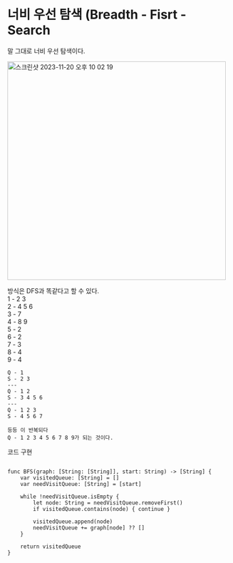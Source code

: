 # 너비 우선 탐색 (Breadth - Fisrt - Search  
말 그대로 너비 우선 탐색이다.   
       
   
<img width="490" alt="스크린샷 2023-11-20 오후 10 02 19" src="https://github.com/ww5702/Swift_Coding_Test/assets/60501045/cde00c9d-c7ec-4623-85e3-c7f965f842c7">    

   
   
방식은 DFS과 똑같다고 할 수 있다.   
1 - 2 3   
2 - 4 5 6   
3 - 7   
4 - 8 9   
5 - 2   
6 - 2   
7 - 3   
8 - 4   
9 - 4   
   
```   
Q - 1
S - 2 3
---
Q - 1 2
S - 3 4 5 6
---
Q - 1 2 3
S - 4 5 6 7

등등 이 반복되다
Q - 1 2 3 4 5 6 7 8 9가 되는 것이다.
```
코드 구현   
```

func BFS(graph: [String: [String]], start: String) -> [String] {
    var visitedQueue: [String] = []
    var needVisitQueue: [String] = [start]
    
    while !needVisitQueue.isEmpty {
        let node: String = needVisitQueue.removeFirst()
        if visitedQueue.contains(node) { continue }
        
        visitedQueue.append(node)
        needVisitQueue += graph[node] ?? []
    }
    
    return visitedQueue
}

```

